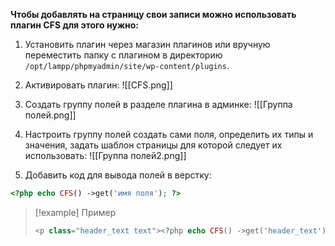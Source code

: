 **Чтобы добавлять на страницу свои записи можно использовать плагин CFS для этого нужно:**
1. Установить плагин через магазин плагинов или вручную переместить папку с плагином в директорию `/opt/lampp/phpmyadmin/site/wp-content/plugins`.

2. Активировать плагин:
![[CFS.png]]

3. Создать группу полей в разделе плагина в админке:
![[Группа полей.png]]

4. Настроить группу полей создать сами поля, определить их типы и значения, задать шаблон страницы для которой следует их использовать:
![[Группа полей2.png]]

5. Добавить код для вывода полей в верстку:
```php
<?php echo CFS() ->get('имя поля'); ?>
```

>[!example] Пример
>```php
><p class="header_text text"><?php echo CFS() ->get('header_text'); ?></p>
>```

